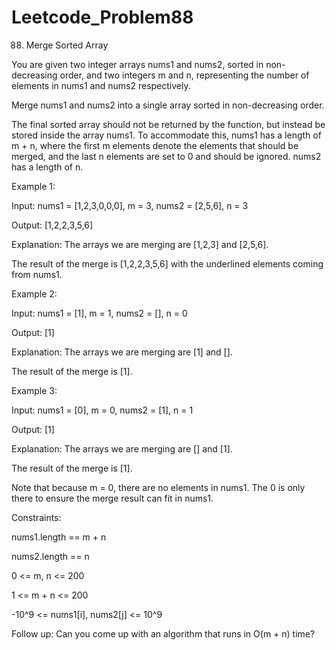 # Leetcode_Problem88


88. Merge Sorted Array



You are given two integer arrays nums1 and nums2, sorted in non-decreasing order, and two integers m and n, representing the number of elements in nums1 and nums2 respectively.




Merge nums1 and nums2 into a single array sorted in non-decreasing order.




The final sorted array should not be returned by the function, but instead be stored inside the array nums1. To accommodate this, nums1 has a length of m + n, where the first m elements denote the elements that should be merged, and the last n elements are set to 0 and should be ignored. nums2 has a length of n.

 

Example 1:



Input: nums1 = [1,2,3,0,0,0], m = 3, nums2 = [2,5,6], n = 3



Output: [1,2,2,3,5,6]




Explanation: The arrays we are merging are [1,2,3] and [2,5,6].




The result of the merge is [1,2,2,3,5,6] with the underlined elements coming from nums1.






Example 2:





Input: nums1 = [1], m = 1, nums2 = [], n = 0




Output: [1]






Explanation: The arrays we are merging are [1] and [].






The result of the merge is [1].





Example 3:




Input: nums1 = [0], m = 0, nums2 = [1], n = 1





Output: [1]





Explanation: The arrays we are merging are [] and [1].





The result of the merge is [1].






Note that because m = 0, there are no elements in nums1. The 0 is only there to ensure the merge result can fit in nums1.


 


Constraints:




nums1.length == m + n




nums2.length == n




0 <= m, n <= 200




1 <= m + n <= 200





-10^9 <= nums1[i], nums2[j] <= 10^9
 






Follow up: Can you come up with an algorithm that runs in O(m + n) time?

